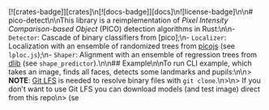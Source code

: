 [![crates-badge]][crates]\n[![docs-badge]][docs]\n![license-badge]\n\n# pico-detect\n\nThis library is a reimplementation of _Pixel Intensity Comparison-based Object_ (PICO) detection algorithms in Rust:\n\n- `Detector`: Cascade of binary classifiers from [pico];\n- `Localizer`: Localization with an ensemble of randomized trees from [picojs](https://github.com/nenadmarkus/picojs) (see `lploc.js`);\n- `Shaper`: Alignment with an ensemble of regression trees from [dlib](https://github.com/davisking/dlib) (see `shape_predictor`).\n\n## Example\n\nTo run CLI example, which takes an image, finds all faces, detects some landmarks and pupils:\n\n> **NOTE**: [Git LFS](https://git-lfs.github.com/) is needed to resolve binary files with `git clone`.\n>\n> If you don't want to use Git LFS you can download models (and test image) direct from this repo\n> (se